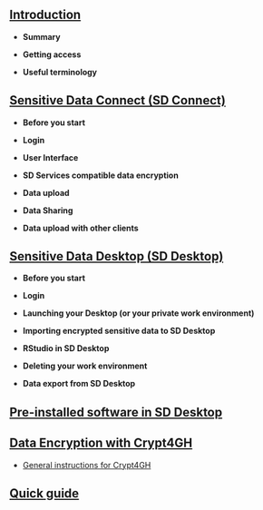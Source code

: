 
## [Introduction](./intro.md)

   
   * **Summary**
   
   * **Getting access**
   
   * **Useful terminology**

  
## [Sensitive Data Connect (SD Connect)](./sd_connect.md)
   
 * **Before you start**

 * **Login**
   
 * **User Interface**
 
 * **SD Services compatible data encryption**
   
 * **Data upload**
 
 * **Data Sharing**
       
 * **Data upload with other clients**
   
  

## [Sensitive Data Desktop (SD Desktop)](./sd_desktop.md)

  * **Before you start**

  * **Login**

  * **Launching your Desktop (or your private work environment)**

  * **Importing encrypted sensitive data to SD Desktop**

  * **RStudio in SD Desktop**

  * **Deleting your work environment**

  * **Data export from SD Desktop**



## [Pre-installed software in SD Desktop](./pre-installed_software.md)


## [Data Encryption with Crypt4GH](./encryption-cli.md)
   * [General instructions for Crypt4GH](./data_encryption.md)
   
## [Quick guide](./quickguide.md)
